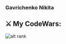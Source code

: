 ### Gavrichenko Nikita

## ⚔ My CodeWars: ##
![alt rank](https://www.codewars.com/users/Hikkrir/badges/large)
